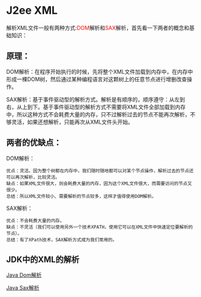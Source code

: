 # J2ee XML
 


解析XML文件一般有两种方式:<span style="color:red">DOM</span>解析和<span style="color:red">SAX</span>解析，首先看一下两者的概念和基础知识：


## 原理：

DOM解析：在程序开始执行的时候，先将整个XML文件加载到内存中，在内存中形成一棵DOM树，然后通过某种编程语言对这颗树上的任意节点进行增删改查操作。

SAX解析：基于事件驱动型的解析方式。解析是有顺序的，顺序遵守：从左到右，从上到下。基于事件驱动型的解析方式不需要将XML文件全部加载到内存中，所以这种方式不会耗费大量的内存，只不过解析过去的节点不能再次解析，不够灵活，如果还想解析，只能再次从XML文件头开始。

## 两者的优缺点：

DOM解析：
    
    优点：灵活。因为整个树都在内存中，我们随时随地都可以对某个节点操作，解析过去的节点还可以再次解析，比较灵活。
    缺点：如果XML文件很大，则会耗费大量的内存，因为这个XML文件很大，而需要访问的节点又很少。
    总结：所以XML文件较小、需要解析的节点较多，这样才值得使用DOM解析。

SAX解析：

    优点：不会耗费大量的内存。
    缺点：不灵活（我们可以使用另外一个技术XPATH，使用它可以在XML文件中快速定位要解析的节点）。
    总结：有了XPath技术，SAX解析方式成为我们常用的。


## JDK中的XML的解析

[Java Dom解析](https://www.iteye.com/topic/763926)

[Java Sax解析](https://www.iteye.com/blog/sinye-763895)







